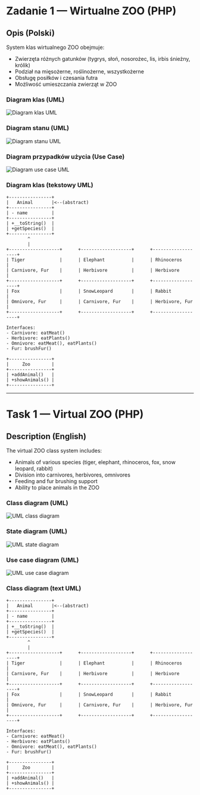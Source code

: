 # Zadanie 1 — Wirtualne ZOO (PHP)

## Opis (Polski)

System klas wirtualnego ZOO obejmuje:
- Zwierzęta różnych gatunków (tygrys, słoń, nosorożec, lis, irbis śnieżny, królik)
- Podział na mięsożerne, roślinożerne, wszystkożerne
- Obsługę posiłków i czesania futra
- Możliwość umieszczania zwierząt w ZOO

### Diagram klas (UML)

![Diagram klas UML](uml/zoo.png)

### Diagram stanu (UML)

![Diagram stanu UML](uml/zoo_state.png)

### Diagram przypadków użycia (Use Case)

![Diagram use case UML](uml/zoo_usecase.png)

### Diagram klas (tekstowy UML)

```
+----------------+
|   Animal       |<--(abstract)
+----------------+
| - name         |
+----------------+
| +__toString()  |
| +getSpecies()  |
+----------------+
        ^
        |
+-------------------+      +-------------------+      +-------------------+
| Tiger             |      | Elephant          |      | Rhinoceros        |
| Carnivore, Fur    |      | Herbivore         |      | Herbivore         |
+-------------------+      +-------------------+      +-------------------+
| Fox               |      | SnowLeopard       |      | Rabbit            |
| Omnivore, Fur     |      | Carnivore, Fur    |      | Herbivore, Fur    |
+-------------------+      +-------------------+      +-------------------+

Interfaces:
- Carnivore: eatMeat()
- Herbivore: eatPlants()
- Omnivore: eatMeat(), eatPlants()
- Fur: brushFur()

+----------------+
|     Zoo        |
+----------------+
| +addAnimal()   |
| +showAnimals() |
+----------------+
```

---

# Task 1 — Virtual ZOO (PHP)

## Description (English)

The virtual ZOO class system includes:
- Animals of various species (tiger, elephant, rhinoceros, fox, snow leopard, rabbit)
- Division into carnivores, herbivores, omnivores
- Feeding and fur brushing support
- Ability to place animals in the ZOO

### Class diagram (UML)

![UML class diagram](uml/zoo.png)

### State diagram (UML)

![UML state diagram](uml/zoo_state.png)

### Use case diagram (UML)

![UML use case diagram](uml/zoo_usecase.png)

### Class diagram (text UML)

```
+----------------+
|   Animal       |<--(abstract)
+----------------+
| - name         |
+----------------+
| +__toString()  |
| +getSpecies()  |
+----------------+
        ^
        |
+-------------------+      +-------------------+      +-------------------+
| Tiger             |      | Elephant          |      | Rhinoceros        |
| Carnivore, Fur    |      | Herbivore         |      | Herbivore         |
+-------------------+      +-------------------+      +-------------------+
| Fox               |      | SnowLeopard       |      | Rabbit            |
| Omnivore, Fur     |      | Carnivore, Fur    |      | Herbivore, Fur    |
+-------------------+      +-------------------+      +-------------------+

Interfaces:
- Carnivore: eatMeat()
- Herbivore: eatPlants()
- Omnivore: eatMeat(), eatPlants()
- Fur: brushFur()

+----------------+
|     Zoo        |
+----------------+
| +addAnimal()   |
| +showAnimals() |
+----------------+
``` 